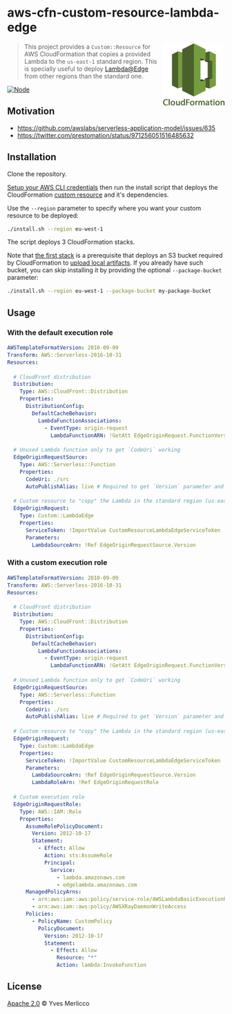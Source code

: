 # aws-cfn-custom-resource-lambda-edge

<a href="https://docs.aws.amazon.com/AWSCloudFormation/latest/UserGuide/template-custom-resources.html">
  <img align="right" alt="CloudFormation" src="docs/media/cfn-logo.png" title="CloudFormation custom resource" height="150"/>
</a>

> This project provides a `Custom::Resource` for AWS CloudFormation that copies a provided Lambda to the `us-east-1` standard region. This is specially useful to deploy [Lambda@Edge](https://aws.amazon.com/lambda/edge/) from other regions than the standard one.


[![Node](https://img.shields.io/badge/node-v12.x-blue.svg)](https://nodejs.org)


## Motivation

- https://github.com/awslabs/serverless-application-model/issues/635
- https://twitter.com/prestomation/status/971256051516485632


## Installation

Clone the repository.

[Setup your AWS CLI credentials](https://docs.aws.amazon.com/cli/latest/userguide/cli-chap-configure.html) then run the install script that deploys the CloudFormation [custom resource](https://docs.aws.amazon.com/AWSCloudFormation/latest/UserGuide/template-custom-resources.html) and it's dependencies.

Use the `--region` parameter to specify where you want your custom resource to be deployed:

```sh
./install.sh --region eu-west-1
```

The script deploys 3 CloudFormation stacks.

Note that [the first stack](https://github.com/yvele/aws-cfn-custom-resource-lambda-edge/tree/master/stacks/package-bucket) is a prerequisite that deploys an S3 bucket required by CloudFormation to [upload local artifacts](https://docs.aws.amazon.com/AWSCloudFormation/latest/UserGuide/using-cfn-cli-package.html). If you already have such bucket, you can skip installing it by providing the optional `--package-bucket` parameter:

```sh
./install.sh --region eu-west-1 --package-bucket my-package-bucket
```


## Usage

### With the default execution role

```yaml
AWSTemplateFormatVersion: 2010-09-09
Transform: AWS::Serverless-2016-10-31
Resources:

  # CloudFront distribution
  Distribution:
    Type: AWS::CloudFront::Distribution
    Properties:
      DistributionConfig:
        DefaultCacheBehavior:
          LambdaFunctionAssociations:
            - EventType: origin-request
              LambdaFunctionARN: !GetAtt EdgeOriginRequest.FunctionVersion

  # Unused Lambda function only to get `CodeUri` working
  EdgeOriginRequestSource:
    Type: AWS::Serverless::Function
    Properties:
      CodeUri: ./src
      AutoPublishAlias: live # Required to get `Version` parameter and force publication

  # Custom resource to "copy" the Lambda in the standard region (us-east-1)
  EdgeOriginRequest:
    Type: Custom::LambdaEdge
    Properties:
      ServiceToken: !ImportValue CustomResourceLambdaEdgeServiceToken
      Parameters:
        LambdaSourceArn: !Ref EdgeOriginRequestSource.Version
```


### With a custom execution role

```yaml
AWSTemplateFormatVersion: 2010-09-09
Transform: AWS::Serverless-2016-10-31
Resources:

  # CloudFront distribution
  Distribution:
    Type: AWS::CloudFront::Distribution
    Properties:
      DistributionConfig:
        DefaultCacheBehavior:
          LambdaFunctionAssociations:
            - EventType: origin-request
              LambdaFunctionARN: !GetAtt EdgeOriginRequest.FunctionVersion

  # Unused Lambda function only to get `CodeUri` working
  EdgeOriginRequestSource:
    Type: AWS::Serverless::Function
    Properties:
      CodeUri: ./src
      AutoPublishAlias: live # Required to get `Version` parameter and force publication

  # Custom resource to "copy" the Lambda in the standard region (us-east-1)
  EdgeOriginRequest:
    Type: Custom::LambdaEdge
    Properties:
      ServiceToken: !ImportValue CustomResourceLambdaEdgeServiceToken
      Parameters:
        LambdaSourceArn: !Ref EdgeOriginRequestSource.Version
        LambdaRoleArn: !Ref EdgeOriginRequestRole

  # Custom execution role
  EdgeOriginRequestRole:
    Type: AWS::IAM::Role
    Properties:
      AssumeRolePolicyDocument:
        Version: 2012-10-17
        Statement:
          - Effect: Allow
            Action: sts:AssumeRole
            Principal:
              Service:
                - lambda.amazonaws.com
                - edgelambda.amazonaws.com
      ManagedPolicyArns:
        - arn:aws:iam::aws:policy/service-role/AWSLambdaBasicExecutionRole
        - arn:aws:iam::aws:policy/AWSXRayDaemonWriteAccess
      Policies:
        - PolicyName: CustomPolicy
          PolicyDocument:
            Version: 2012-10-17
            Statement:
              - Effect: Allow
                Resource: "*"
                Action: lambda:InvokeFunction
```


## License

[Apache 2.0](LICENSE) © Yves Merlicco
